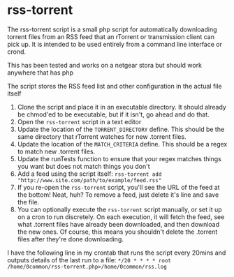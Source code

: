 # rss-torrent

The rss-torrent script is a small php script for automatically downloading torrent files from an RSS feed that an rTorrent or transmission client can pick up. It is intended to be used entirely from a command line interface or crond.

This has been tested and works on a netgear stora but should work anywhere that has php

The script stores the RSS feed list and other configuration in the actual file itself

1. Clone the script and place it in an executable directory. It should already be chmod'ed to be executable, but if it isn't, go ahead and do that.
2. Open the `rss-torrent` script in a text editor
3. Update the location of the `TORRENT_DIRECTORY` define. This should be the same directory that rTorrent watches for new .torrent files.
4. Update the location of the `MATCH_CRITERIA` define. This should be a regex to match new .torrent files.
5. Update the runTests function to ensure that your regex matches things you want but does not match things you don't
6. Add a feed using the script itself: `rss-torrent add "http://www.site.com/path/to/example/feed.rss"`
7. If you re-open the `rss-torrent` script, you'll see the URL of the feed at the bottom! Neat, huh? To remove a feed, just delete it's line and save the file.
8. You can optionally execute the `rss-torrent` script manually, or set it up on a cron to run discretely. On each execution, it will fetch the feed, see what .torrent files have already been downloaded, and then download the new ones. Of course, this means you shouldn't delete the .torrent files after they're done downloading.

I have the following line in my crontab that runs the script every 20mins and outputs details of the last run to a file:
`*/20 * * * * root /home/0common/rss-torrent.php>/home/0common/rss.log`
